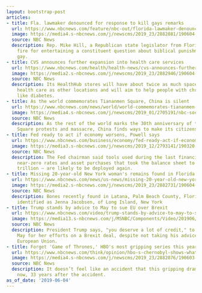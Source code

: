 ```yaml
---
layout: bootstrap-post
articles:
- title: Fla. lawmaker denounced for response to kill gays remarks
  url: https://www.nbcnews.com/feature/nbc-out/florida-lawmaker-denounced-response-kill-gays-remarks-n1013626
  image: https://media4.s-nbcnews.com/j/newscms/2019_23/2882881/190604-mike-hill-al-0957_26bcbab263b0c6a485cbf515b434d1ff.nbcnews-fp-1200-630.jpg
  source: NBC News
  description: Rep. Mike Hill, a Republican state legislator from Florida, is under
    fire for entertaining a constituent question about biblical punishment for being
    gay.
- title: CVS announces further expansion into health care services
  url: https://www.nbcnews.com/health/health-news/cvs-announces-further-expansion-health-care-services-n1013636
  image: https://media2.s-nbcnews.com/j/newscms/2019_23/2882946/190604-cvs-health-hub-ew-1021a_12effb20009bcf5c9618a3e050cc7595.nbcnews-fp-1200-630.jpg
  source: NBC News
  description: Its HealthHub stores will have about twice as much space devoted to
    health care as other locations and will aim to help people with chronic conditions
    like diabetes.
- title: As the world commemorates Tiananmen Square, China is silent
  url: https://www.nbcnews.com/news/world/world-commemorates-tiananmen-square-china-silent-n1013606
  image: https://media4.s-nbcnews.com/j/newscms/2019_01/2705191/nbc-social-default_b6fa4fef0d31ca7e8bc7ff6d117ca9f4.nbcnews-fp-1200-630.png
  source: NBC News
  description: As the rest of the world marks the 30th anniversary of the Tiananmen
    Square protests and massacre, China finds ways to make its citizens avoid it.
- title: Fed ready to act if economy worsens, Powell says
  url: https://www.nbcnews.com/business/economy/fed-ready-act-if-economy-worsens-powell-says-n1013616
  image: https://media3.s-nbcnews.com/j/newscms/2019_12/2793141/190320-jerome-powell-al-1415_ebd7291bbf498ccf657dd795e4579325.nbcnews-fp-1200-630.jpg
  source: NBC News
  description: The Fed chairman said tools used during the last financial crisis —
    near-zero rates and asset purchases that took the balance sheet to more than $4.5
    trillion — are likely to be deployed again.
- title: Missing 20-year-old New York woman's remains found in Florida
  url: https://www.nbcnews.com/news/us-news/missing-20-year-old-new-york-woman-s-remains-found-n1013601
  image: https://media2.s-nbcnews.com/j/newscms/2019_23/2882731/190604-jenna-jacobsen-2x1-al-0830_3695435e15e0ad8742ffd85fbdcf0d1d.nbcnews-fp-1200-630.jpg
  source: NBC News
  description: Bones recently found in Latana, Palm Beach County, Florida have been
    identified as Jenna Jacobsen, of Long Island, New York
- title: Trump stands by advice to May to sue EU over Brexit
  url: https://www.nbcnews.com/video/trump-stands-by-advice-to-may-to-sue-eu-over-brexit-61238341539
  image: https://media13.s-nbcnews.com/j/MSNBC/Components/Video/201906/nbc_Trump_Sue_190604_1920x1080.nbcnews-fp-1200-630.jpg
  source: NBC News
  description: President Trump says, "you deserve a lot of credit," to Prime Minister
    May for her efforts on a Brexit deal, despite not taking his advice to sue the
    European Union.
- title: Forget 'Game of Thrones,' HBO's most gripping series this year is 'Chernobyl'
  url: https://www.nbcnews.com/think/opinion/hbo-s-chernobyl-shows-what-can-happen-when-governments-lie-ncna1013471
  image: https://media4.s-nbcnews.com/j/newscms/2019_23/2882076/190603-chernobyl-hbo-ac-616p_8bf17ffc6865355206167860e51293d4.nbcnews-fp-1200-630.jpg
  source: NBC News
  description: It doesn’t feel like an accident that this gripping drama came out
    now, 33 years after the accident.
as_of_date: '2019-06-04'
---
```


